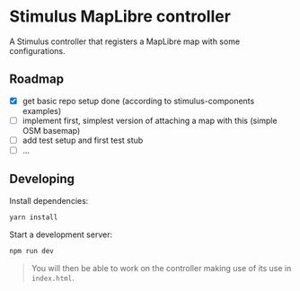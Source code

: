 # Stimulus MapLibre controller

A Stimulus controller that registers a MapLibre map with some configurations.

## Roadmap

- [x] get basic repo setup done (according to stimulus-components examples)
- [ ] implement first, simplest version of attaching a map with this (simple OSM basemap)
- [ ] add test setup and first test stub
- [ ] ...

## Developing

Install dependencies:

```bash
yarn install
```

Start a development server:

```bash
npm run dev
```

> You will then be able to work on the controller making use of its use in `index.html`.
